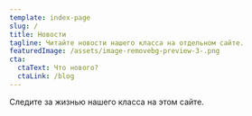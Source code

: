 ```yaml
---
template: index-page
slug: /
title: Новости
tagline: Читайте новости нашего класса на отдельном сайте.
featuredImage: /assets/image-removebg-preview-3-.png
cta:
  ctaText: Что нового?
  ctaLink: /blog
---
```

Следите за жизнью нашего класса на этом сайте.